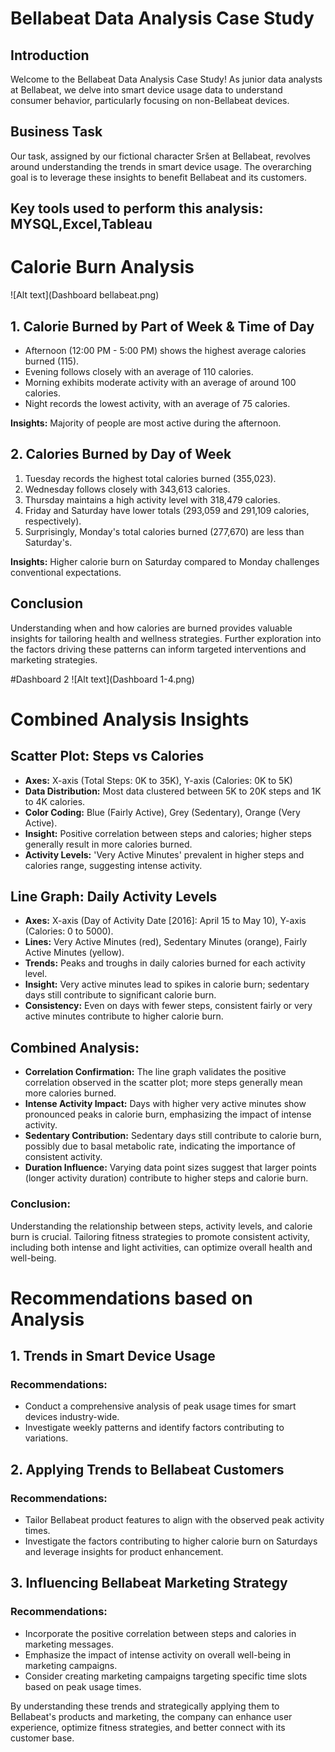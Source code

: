 # Bellabeat Data Analysis Case Study

## Introduction

Welcome to the Bellabeat Data Analysis Case Study! As junior data analysts at Bellabeat, we delve into smart device usage data to understand consumer behavior, particularly focusing on non-Bellabeat devices.

## Business Task

Our task, assigned by our fictional character Sršen at Bellabeat, revolves around understanding the trends in smart device usage. The overarching goal is to leverage these insights to benefit Bellabeat and its customers.

## Key tools used to perform this analysis: MYSQL,Excel,Tableau

# Calorie Burn Analysis
![Alt text](Dashboard bellabeat.png)

## 1. Calorie Burned by Part of Week & Time of Day

- Afternoon (12:00 PM - 5:00 PM) shows the highest average calories burned (115).
- Evening follows closely with an average of 110 calories.
- Morning exhibits moderate activity with an average of around 100 calories.
- Night records the lowest activity, with an average of 75 calories.

**Insights:** Majority of people are most active during the afternoon.

## 2. Calories Burned by Day of Week

1. Tuesday records the highest total calories burned (355,023).
2. Wednesday follows closely with 343,613 calories.
3. Thursday maintains a high activity level with 318,479 calories.
4. Friday and Saturday have lower totals (293,059 and 291,109 calories, respectively).
5. Surprisingly, Monday's total calories burned (277,670) are less than Saturday's.

**Insights:** Higher calorie burn on Saturday compared to Monday challenges conventional expectations.

## Conclusion
Understanding when and how calories are burned provides valuable insights for tailoring health and wellness strategies. Further exploration into the factors driving these patterns can inform targeted interventions and marketing strategies.

#Dashboard 2
![Alt text](Dashboard 1-4.png)

# Combined Analysis Insights

## Scatter Plot: Steps vs Calories

- **Axes:** X-axis (Total Steps: 0K to 35K), Y-axis (Calories: 0K to 5K)
- **Data Distribution:** Most data clustered between 5K to 20K steps and 1K to 4K calories.
- **Color Coding:** Blue (Fairly Active), Grey (Sedentary), Orange (Very Active).
- **Insight:** Positive correlation between steps and calories; higher steps generally result in more calories burned.
- **Activity Levels:** 'Very Active Minutes' prevalent in higher steps and calories range, suggesting intense activity.

## Line Graph: Daily Activity Levels

- **Axes:** X-axis (Day of Activity Date [2016]: April 15 to May 10), Y-axis (Calories: 0 to 5000).
- **Lines:** Very Active Minutes (red), Sedentary Minutes (orange), Fairly Active Minutes (yellow).
- **Trends:** Peaks and troughs in daily calories burned for each activity level.
- **Insight:** Very active minutes lead to spikes in calorie burn; sedentary days still contribute to significant calorie burn.
- **Consistency:** Even on days with fewer steps, consistent fairly or very active minutes contribute to higher calorie burn.

## Combined Analysis:

- **Correlation Confirmation:** The line graph validates the positive correlation observed in the scatter plot; more steps generally mean more calories burned.
- **Intense Activity Impact:** Days with higher very active minutes show pronounced peaks in calorie burn, emphasizing the impact of intense activity.
- **Sedentary Contribution:** Sedentary days still contribute to calorie burn, possibly due to basal metabolic rate, indicating the importance of consistent activity.
- **Duration Influence:** Varying data point sizes suggest that larger points (longer activity duration) contribute to higher steps and calorie burn.

### Conclusion:

Understanding the relationship between steps, activity levels, and calorie burn is crucial. Tailoring fitness strategies to promote consistent activity, including both intense and light activities, can optimize overall health and well-being.

# Recommendations based on Analysis

## 1. Trends in Smart Device Usage

### Recommendations:
- Conduct a comprehensive analysis of peak usage times for smart devices industry-wide.
- Investigate weekly patterns and identify factors contributing to variations.

## 2. Applying Trends to Bellabeat Customers

### Recommendations:
- Tailor Bellabeat product features to align with the observed peak activity times.
- Investigate the factors contributing to higher calorie burn on Saturdays and leverage insights for product enhancement.

## 3. Influencing Bellabeat Marketing Strategy

### Recommendations:
- Incorporate the positive correlation between steps and calories in marketing messages.
- Emphasize the impact of intense activity on overall well-being in marketing campaigns.
- Consider creating marketing campaigns targeting specific time slots based on peak usage times.

By understanding these trends and strategically applying them to Bellabeat's products and marketing, the company can enhance user experience, optimize fitness strategies, and better connect with its customer base.


